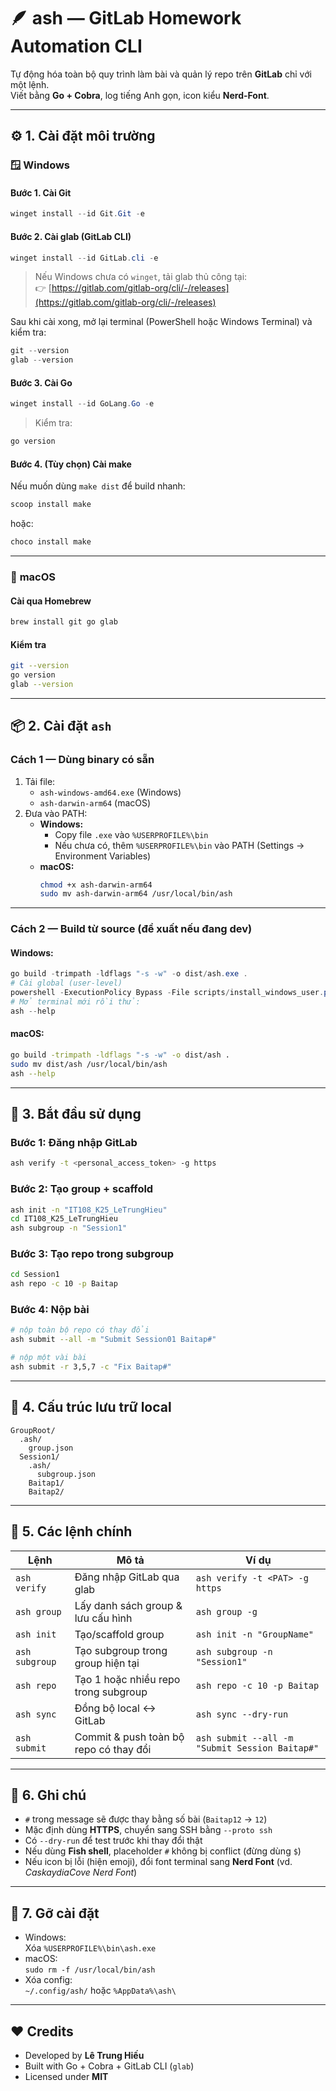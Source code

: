 # 🪶 ash — GitLab Homework Automation CLI

Tự động hóa toàn bộ quy trình làm bài và quản lý repo trên **GitLab** chỉ với một lệnh.  
Viết bằng **Go + Cobra**, log tiếng Anh gọn, icon kiểu **Nerd-Font**.

---

## ⚙️ 1. Cài đặt môi trường

### 🪟 **Windows**

#### Bước 1. Cài **Git**
```powershell
winget install --id Git.Git -e
```

#### Bước 2. Cài **glab (GitLab CLI)**
```powershell
winget install --id GitLab.cli -e
```

> Nếu Windows chưa có `winget`, tải glab thủ công tại:  
> 👉 [https://gitlab.com/gitlab-org/cli/-/releases](https://gitlab.com/gitlab-org/cli/-/releases)

Sau khi cài xong, mở lại terminal (PowerShell hoặc Windows Terminal) và kiểm tra:
```powershell
git --version
glab --version
```

#### Bước 3. Cài **Go**
```powershell
winget install --id GoLang.Go -e
```

> Kiểm tra:
```powershell
go version
```

#### Bước 4. (Tùy chọn) Cài **make**
Nếu muốn dùng `make dist` để build nhanh:
```powershell
scoop install make
```
hoặc:
```powershell
choco install make
```

---

### 🍎 **macOS**

#### Cài qua Homebrew
```bash
brew install git go glab
```

#### Kiểm tra
```bash
git --version
go version
glab --version
```

---

## 📦 2. Cài đặt `ash`

### Cách 1 — Dùng binary có sẵn
1. Tải file:
   - `ash-windows-amd64.exe` (Windows)
   - `ash-darwin-arm64` (macOS)
2. Đưa vào PATH:
   - **Windows:**
     - Copy file `.exe` vào `%USERPROFILE%\bin`
     - Nếu chưa có, thêm `%USERPROFILE%\bin` vào PATH (Settings → Environment Variables)
   - **macOS:**
     ```bash
     chmod +x ash-darwin-arm64
     sudo mv ash-darwin-arm64 /usr/local/bin/ash
     ```

---

### Cách 2 — Build từ source (đề xuất nếu đang dev)

#### Windows:
```powershell
go build -trimpath -ldflags "-s -w" -o dist/ash.exe .
# Cài global (user-level)
powershell -ExecutionPolicy Bypass -File scripts/install_windows_user.ps1 "ash" "dist"
# Mở terminal mới rồi thử:
ash --help
```

#### macOS:
```bash
go build -trimpath -ldflags "-s -w" -o dist/ash .
sudo mv dist/ash /usr/local/bin/ash
ash --help
```

---

## 🚀 3. Bắt đầu sử dụng

### Bước 1: Đăng nhập GitLab
```bash
ash verify -t <personal_access_token> -g https
```

### Bước 2: Tạo group + scaffold
```bash
ash init -n "IT108_K25_LeTrungHieu"
cd IT108_K25_LeTrungHieu
ash subgroup -n "Session1"
```

### Bước 3: Tạo repo trong subgroup
```bash
cd Session1
ash repo -c 10 -p Baitap
```

### Bước 4: Nộp bài
```bash
# nộp toàn bộ repo có thay đổi
ash submit --all -m "Submit Session01 Baitap#"

# nộp một vài bài
ash submit -r 3,5,7 -c "Fix Baitap#"
```

---

## 📁 4. Cấu trúc lưu trữ local

```
GroupRoot/
  .ash/
    group.json
  Session1/
    .ash/
      subgroup.json
    Baitap1/
    Baitap2/
```

---

## 🧠 5. Các lệnh chính

| Lệnh | Mô tả | Ví dụ |
|------|-------|--------|
| `ash verify` | Đăng nhập GitLab qua glab | `ash verify -t <PAT> -g https` |
| `ash group` | Lấy danh sách group & lưu cấu hình | `ash group -g` |
| `ash init` | Tạo/scaffold group | `ash init -n "GroupName"` |
| `ash subgroup` | Tạo subgroup trong group hiện tại | `ash subgroup -n "Session1"` |
| `ash repo` | Tạo 1 hoặc nhiều repo trong subgroup | `ash repo -c 10 -p Baitap` |
| `ash sync` | Đồng bộ local ↔ GitLab | `ash sync --dry-run` |
| `ash submit` | Commit & push toàn bộ repo có thay đổi | `ash submit --all -m "Submit Session Baitap#"` |

---

## 💬 6. Ghi chú

- `#` trong message sẽ được thay bằng số bài (`Baitap12` → `12`)
- Mặc định dùng **HTTPS**, chuyển sang SSH bằng `--proto ssh`
- Có `--dry-run` để test trước khi thay đổi thật
- Nếu dùng **Fish shell**, placeholder `#` không bị conflict (đừng dùng `$`)
- Nếu icon bị lỗi (hiện emoji), đổi font terminal sang **Nerd Font** (vd. *CaskaydiaCove Nerd Font*)

---

## 🧹 7. Gỡ cài đặt

- Windows:  
  Xóa `%USERPROFILE%\bin\ash.exe`
- macOS:  
  `sudo rm -f /usr/local/bin/ash`
- Xóa config:  
  `~/.config/ash/` hoặc `%AppData%\ash\`

---

## ❤️ Credits
- Developed by **Lê Trung Hiếu**
- Built with Go + Cobra + GitLab CLI (`glab`)
- Licensed under **MIT**
